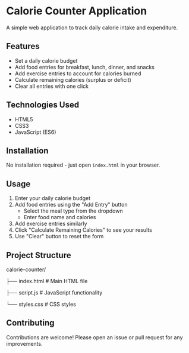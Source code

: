 # Calorie Counter Application

A simple web application to track daily calorie intake and expenditure.

## Features

- Set a daily calorie budget
- Add food entries for breakfast, lunch, dinner, and snacks
- Add exercise entries to account for calories burned
- Calculate remaining calories (surplus or deficit)
- Clear all entries with one click

## Technologies Used

- HTML5
- CSS3
- JavaScript (ES6)

## Installation

No installation required - just open `index.html` in your browser.

## Usage

1. Enter your daily calorie budget
2. Add food entries using the "Add Entry" button
   - Select the meal type from the dropdown
   - Enter food name and calories
3. Add exercise entries similarly
4. Click "Calculate Remaining Calories" to see your results
5. Use "Clear" button to reset the form

## Project Structure

   calorie-counter/
   
   ├── index.html # Main HTML file
   
   ├── script.js # JavaScript functionality
   
   └── styles.css # CSS styles


## Contributing

Contributions are welcome! Please open an issue or pull request for any improvements.

